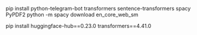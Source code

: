 pip install python-telegram-bot transformers sentence-transformers spacy PyPDF2
python -m spacy download en_core_web_sm



pip install huggingface-hub==0.23.0 transformers==4.41.0

